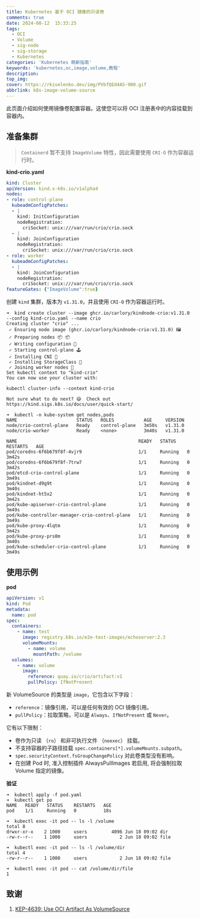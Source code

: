 ```yaml
---
title: Kubernetes 基于 OCI 镜像的只读卷
comments: true
date: 2024-08-12  15:33:25
tags:
  - OCI
  - Volume
  - sig-node
  - sig-storage
  - Kubernetes
categories: 'Kubernetes 萌新指南'
keywords: 'kubernetes,oc,image,volume,教程'
description: 
top_img:
cover: https://rkiselenko.dev/img/PVbfQEd4AS-900.gif
abbrlink: k8s-image-volume-source
---
```


此页面介绍如何使用镜像卷配置容器。这使您可以将 OCI 注册表中的内容挂载到容器内。

## 准备集群

> `Containerd` 暂不支持 `ImageVolume` 特性，因此需要使用 `CRI-O` 作为容器运行时。

**kind-crio.yaml**
```yaml
kind: Cluster
apiVersion: kind.x-k8s.io/v1alpha4
nodes:
- role: control-plane
  kubeadmConfigPatches:
  - |
    kind: InitConfiguration
    nodeRegistration:
      criSocket: unix:///var/run/crio/crio.sock
  - |
    kind: JoinConfiguration
    nodeRegistration:
      criSocket: unix:///var/run/crio/crio.sock
- role: worker
  kubeadmConfigPatches:
  - |
    kind: JoinConfiguration
    nodeRegistration:
      criSocket: unix:///var/run/crio/crio.sock
featureGates: {"ImageVolume":true}
```

创建 `kind` 集群，版本为 `v1.31.0`，并且使用 `CRI-O` 作为容器运行时。

```shell
➜  kind create cluster --image ghcr.io/carlory/kindnode-crio:v1.31.0  --config kind-crio.yaml --name crio
Creating cluster "crio" ...
 ✓ Ensuring node image (ghcr.io/carlory/kindnode-crio:v1.31.0) 🖼
 ✓ Preparing nodes 📦 📦
 ✓ Writing configuration 📜
 ✓ Starting control-plane 🕹️
 ✓ Installing CNI 🔌
 ✓ Installing StorageClass 💾
 ✓ Joining worker nodes 🚜
Set kubectl context to "kind-crio"
You can now use your cluster with:

kubectl cluster-info --context kind-crio

Not sure what to do next? 😅  Check out https://kind.sigs.k8s.io/docs/user/quick-start/

➜  kubectl -n kube-system get nodes,pods
NAME                      STATUS   ROLES           AGE     VERSION
node/crio-control-plane   Ready    control-plane   3m50s   v1.31.0
node/crio-worker          Ready    <none>          3m40s   v1.31.0

NAME                                             READY   STATUS    RESTARTS   AGE
pod/coredns-6f6b679f8f-4vjr9                     1/1     Running   0          3m42s
pod/coredns-6f6b679f8f-7trw7                     1/1     Running   0          3m42s
pod/etcd-crio-control-plane                      1/1     Running   0          3m49s
pod/kindnet-d9g9t                                1/1     Running   0          3m40s
pod/kindnet-ht5x2                                1/1     Running   0          3m42s
pod/kube-apiserver-crio-control-plane            1/1     Running   0          3m49s
pod/kube-controller-manager-crio-control-plane   1/1     Running   0          3m49s
pod/kube-proxy-4lqtm                             1/1     Running   0          3m42s
pod/kube-proxy-prs8m                             1/1     Running   0          3m40s
pod/kube-scheduler-crio-control-plane            1/1     Running   0          3m49s
```

## 使用示例

**pod**
```yaml
apiVersion: v1
kind: Pod
metadata:
  name: pod
spec:
  containers:
    - name: test
      image: registry.k8s.io/e2e-test-images/echoserver:2.3
      volumeMounts:
        - name: volume
          mountPath: /volume
  volumes:
    - name: volume
      image:
        reference: quay.io/crio/artifact:v1
        pullPolicy: IfNotPresent
```

新 VolumeSource 的类型是 `image`，它包含以下字段：

- `reference`：镜像引用，可以是任何有效的 OCI 镜像引用。
- `pullPolicy`：拉取策略，可以是 `Always`、`IfNotPresent` 或 `Never`。

它有以下限制：

- 卷作为只读 （`ro`） 和非可执行文件 （`noexec`） 挂载。
- 不支持容器的子路径挂载 `spec.containers[*].volumeMounts.subpath`。
- `spec.securityContext.fsGroupChangePolicy` 对此卷类型没有影响。
- 在创建 Pod 时, 准入控制插件 AlwaysPullImages 若启用, 将会强制拉取 Volume 指定的镜像。

**验证**

```shell
➜  kubectl apply -f pod.yaml
➜  kubectl get po
NAME   READY   STATUS    RESTARTS   AGE
pod    1/1     Running   0          18s

➜  kubectl exec -it pod -- ls -l /volume
total 8
drwxr-xr-x    2 1000     users         4096 Jun 18 09:02 dir
-rw-r--r--    1 1000     users            2 Jun 18 09:02 file

➜  kubectl exec -it pod -- ls -l /volume/dir
total 4
-rw-r--r--    1 1000     users            2 Jun 18 09:02 file

➜  kubectl exec -it pod -- cat /volume/dir/file
1
```

## 致谢

1. [KEP-4639: Use OCI Artifact As VolumeSource](https://kep.k8s.io/4639)